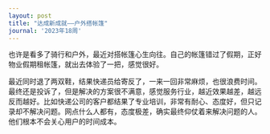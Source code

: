 ```yaml
---
layout: post
title: "达成新成就——户外搭帐篷"
journal: '2023年18周'
---
```


也许是看多了骑行和户外，最近对搭帐篷心生向往。自己的帐篷错过了假期，正好物业假期租帐篷，就出去体验了一把，感觉很好。

最近同时退了两双鞋，结果快递员给寄反了，一来一回非常麻烦，也很浪费时间。最终还是投诉了，但是解决的方案很不满意，感觉服务行业，越近效果越差，越远反而越好。比如快递公司的客户都结果了专业培训，非常有耐心、态度好，但只记录却不解决问题。网点什么人都有，态度极差，确实最终仰仗着来解决问题的人。他们根本不会关心用户的时间成本。